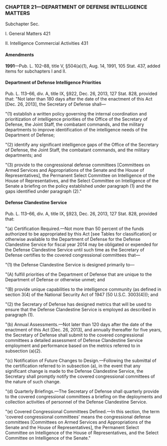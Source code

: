 ### **CHAPTER 21—DEPARTMENT OF DEFENSE INTELLIGENCE MATTERS** ###

Subchapter Sec.

I. General Matters 421

II. Intelligence Commercial Activities 431

#### Amendments ####

**1991**—Pub. L. 102–88, title V, §504(a)(1), Aug. 14, 1991, 105 Stat. 437, added items for subchapters I and II.

#### Department of Defense Intelligence Priorities ####

Pub. L. 113–66, div. A, title IX, §922, Dec. 26, 2013, 127 Stat. 828, provided that: "Not later than 180 days after the date of the enactment of this Act [Dec. 26, 2013], the Secretary of Defense shall—

"(1) establish a written policy governing the internal coordination and prioritization of intelligence priorities of the Office of the Secretary of Defense, the Joint Staff, the combatant commands, and the military departments to improve identification of the intelligence needs of the Department of Defense;

"(2) identify any significant intelligence gaps of the Office of the Secretary of Defense, the Joint Staff, the combatant commands, and the military departments; and

"(3) provide to the congressional defense committees [Committees on Armed Services and Appropriations of the Senate and the House of Representatives], the Permanent Select Committee on Intelligence of the House of Representatives, and the Select Committee on Intelligence of the Senate a briefing on the policy established under paragraph (1) and the gaps identified under paragraph (2)."

#### Defense Clandestine Service ####

Pub. L. 113–66, div. A, title IX, §923, Dec. 26, 2013, 127 Stat. 828, provided that:

"(a) Certification Required.—Not more than 50 percent of the funds authorized to be appropriated by this Act [see Tables for classification] or otherwise available to the Department of Defense for the Defense Clandestine Service for fiscal year 2014 may be obligated or expended for the Defense Clandestine Service until such time as the Secretary of Defense certifies to the covered congressional committees that—

"(1) the Defense Clandestine Service is designed primarily to—

"(A) fulfill priorities of the Department of Defense that are unique to the Department of Defense or otherwise unmet; and

"(B) provide unique capabilities to the intelligence community (as defined in section 3(4) of the National Security Act of 1947 (50 U.S.C. 3003(4))); and

"(2) the Secretary of Defense has designed metrics that will be used to ensure that the Defense Clandestine Service is employed as described in paragraph (1).

"(b) Annual Assessments.—Not later than 120 days after the date of the enactment of this Act [Dec. 26, 2013], and annually thereafter for five years, the Secretary of Defense shall submit to the covered congressional committees a detailed assessment of Defense Clandestine Service employment and performance based on the metrics referred to in subsection (a)(2).

"(c) Notification of Future Changes to Design.—Following the submittal of the certification referred to in subsection (a), in the event that any significant change is made to the Defense Clandestine Service, the Secretary shall promptly notify the covered congressional committees of the nature of such change.

"(d) Quarterly Briefings.—The Secretary of Defense shall quarterly provide to the covered congressional committees a briefing on the deployments and collection activities of personnel of the Defense Clandestine Service.

"(e) Covered Congressional Committees Defined.—In this section, the term 'covered congressional committees' means the congressional defense committees [Committees on Armed Services and Appropriations of the Senate and the House of Representatives], the Permanent Select Committee on Intelligence of the House of Representatives, and the Select Committee on Intelligence of the Senate."